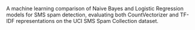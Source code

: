 A machine learning comparison of Naive Bayes and Logistic Regression models for SMS spam detection, evaluating both CountVectorizer and TF-IDF representations on the UCI SMS Spam Collection dataset.
